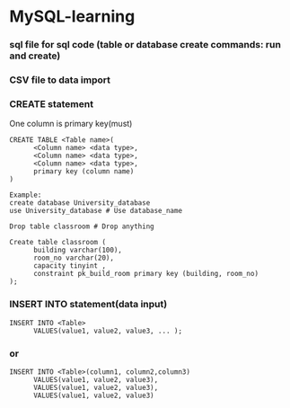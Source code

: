 # MySQL-learning
### sql file for sql code (table or database create commands: run and create)
### CSV file to data import


### CREATE statement 
One column is primary key(must)
```
CREATE TABLE <Table name>(
      <Column name> <data type>,
      <Column name> <data type>,
      <Column name> <data type>,
      primary key (column name)
)

Example:
create database University_database
use University_database # Use database_name

Drop table classroom # Drop anything 

Create table classroom (
      building varchar(100),
      room_no varchar(20),
      capacity tinyint ,
      constraint pk_build_room primary key (building, room_no)
);
```

### INSERT INTO statement(data input)
```
INSERT INTO <Table>
      VALUES(value1, value2, value3, ... );
```

### or

```
INSERT INTO <Table>(column1, column2,column3)
      VALUES(value1, value2, value3),
      VALUES(value1, value2, value3),
      VALUES(value1, value2, value3)
```



